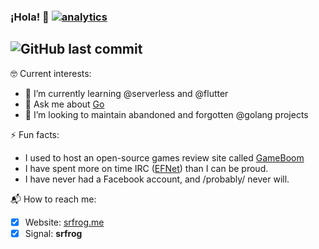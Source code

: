 ### ¡Hola! 👋 [![analytics](http://www.google-analytics.com/collect?v=1&t=pageview&tid=UA-549618-11&cid=1199c303-fe5c-4b09-bc41-c6e30eeb9c7a&dp=%2Fsrfrog)]()

![GitHub last commit](https://img.shields.io/github/last-commit/srfrog/srfrog)
---

🤓 Current interests:
- 🌱 I’m currently learning @serverless and @flutter
- 💬 Ask me about [Go](https://github.com/srfrog?tab=repositories&q=&type=source&language=go)
- 👯 I’m looking to maintain abandoned and forgotten @golang projects

⚡ Fun facts:
- I used to host an open-source games review site called [GameBoom](http://gameboom.net)
- I have spent more on time IRC ([EFNet](http://chat.efnet.org:9090/?channels=%23LiCe&Login=Login)) than I can be proud.
- I have never had a Facebook account, and /probably/ never will.

📬 How to reach me:
- [x] Website: [srfrog.me](https://srfrog.me)
- [x] Signal: **srfrog**

